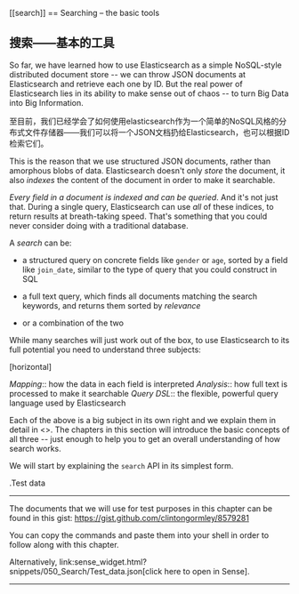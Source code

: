 [[search]]
== Searching – the basic tools
## 搜索——基本的工具

So far, we have learned how to use Elasticsearch as a simple NoSQL-style
distributed document store -- we can throw JSON documents at Elasticsearch and
retrieve each one by ID. But the real power of Elasticsearch lies in its
ability to make sense out of chaos -- to turn Big Data into Big Information.

至目前，我们已经学会了如何使用elasticsearch作为一个简单的NoSQL风格的分布式文件存储器——我们可以将一个JSON文档扔给Elasticsearch，也可以根据ID检索它们。

This is the reason that we use structured JSON documents, rather than
amorphous blobs of data.  Elasticsearch doesn't only _store_ the document, it
also _indexes_ the content of the document in order to make it searchable.

*Every field in a document is indexed and can be queried*.  And it's not just
that. During a single query, Elasticsearch can use *all* of these indices, to
return results at breath-taking speed.  That's something that you could never
consider doing with a traditional database.

A _search_ can be:

* a structured query on concrete fields like `gender` or `age`, sorted by
  a field like `join_date`, similar to the type of query that you could construct
  in SQL

* a full text query, which finds all documents matching the search keywords,
  and returns them sorted by _relevance_

* or a combination of the two

While many searches will just work out of the box, to use Elasticsearch to
its full potential you need to understand three subjects:

[horizontal]

_Mapping_::     how the data in each field is interpreted
_Analysis_::    how full text is processed to make it searchable
_Query DSL_::   the flexible, powerful query language used by Elasticsearch

Each of the above is a big subject in its own right and we explain them in
detail in <<search-in-depth>>. The chapters in this section will introduce the
basic concepts of all three -- just enough to help you to get an overall
understanding of how search works.

We will start by explaining the `search` API in its simplest form.

.Test data

****

The documents that we will use for test purposes in this chapter can be found
in this gist: https://gist.github.com/clintongormley/8579281

You can copy the commands and paste them into your shell in order to follow
along with this chapter.

Alternatively, link:sense_widget.html?snippets/050_Search/Test_data.json[click here to open in Sense].

****
